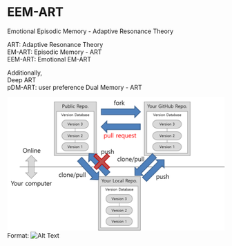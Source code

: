 # EEM-ART
Emotional Episodic Memory - Adaptive Resonance Theory

ART: Adaptive Resonance Theory  
EM-ART: Episodic Memory - ART  
EEM-ART: Emotional EM-ART

Additionally,  
Deep ART  
pDM-ART: user preference Dual Memory - ART

![GitHub Logo](/picture.png)
Format: ![Alt Text](https://upload.wikimedia.org/wikipedia/commons/9/91/Octicons-mark-github.svg)
